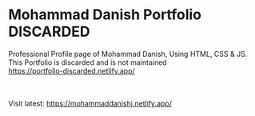 # Mohammad Danish Portfolio DISCARDED

Professional Profile page of Mohammad Danish, Using HTML, CSS &amp; JS. <br/>
This Portfolio is discarded and is not maintained
<br/>
https://portfolio-discarded.netlify.app/

<br/><br/>
Visit latest: https://mohammaddanishj.netlify.app/
